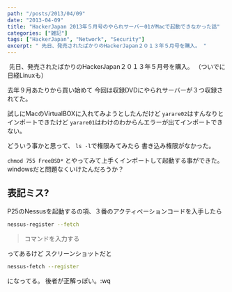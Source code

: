 ```yaml
---
path: "/posts/2013/04/09"
date: "2013-04-09"
title: "HackerJapan 2013年５月号のやられサーバー01がMacで起動できなかった話"
categories: ["雑記"]
tags: ["HackerJapan", "Network", "Security"]
excerpt: " 先日、発売されたばかりのHackerJapan２０１３年５月号を購入。 "
---
```


 先日、発売されたばかりのHackerJapan２０１３年５月号を購入。 
（ついでに日経Linuxも） 

去年９月あたりから買い始めて 今回は収録DVDにやられサーバーが３つ収録されてた。 

試しにMacのVirtualBOXに入れてみようとしたんだけど `yarare02`はすんなりとインポートできたけど `yarare01`はわけのわからんエラーが出てインポートできない。 

どういう事かと思って、 `ls -l`で権限みてみたら 書き込み権限がなかった。 

`chmod 755 FreeBSD*` とやってみて上手くインポートして起動する事ができた。 windowsだと問題なくいけたんだろうか？

## 表記ミス?

P25のNessusを起動するの項、３番のアクティベーションコードを入手したら 

```bash
nessus-register --fetch
```
>コマンドを入力する　　

ってあるけど スクリーンショットだと　
```bash 
nessus-fetch --register　
```

になってる。 後者が正解っぽい。:wq
